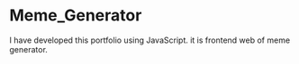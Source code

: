 # Meme_Generator
I have developed this portfolio using JavaScript. it is frontend web of meme generator.
